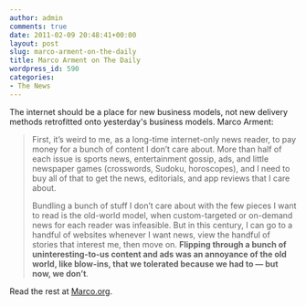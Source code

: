 ```yaml
---
author: admin
comments: true
date: 2011-02-09 20:48:41+00:00
layout: post
slug: marco-arment-on-the-daily
title: Marco Arment on The Daily
wordpress_id: 590
categories:
- The News
---
```


The internet should be a place for new business models, not new delivery methods retrofitted onto yesterday's business models. Marco Arment:

> First, it’s weird to me, as a long-time internet-only news reader, to pay money for a bunch of content I don’t care about. More than half of each issue is sports news, entertainment gossip, ads, and little newspaper games (crosswords, Sudoku, horoscopes), and I need to buy all of that to get the news, editorials, and app reviews that I care about.
>
> Bundling a bunch of stuff I don’t care about with the few pieces I want to read is the old-world model, when custom-targeted or on-demand news for each reader was infeasible. But in this century, I can go to a handful of websites whenever I want news, view the handful of stories that interest me, then move on. **Flipping through a bunch of uninteresting-to-us content and ads was an annoyance of the old world, like blow-ins, that we tolerated because we had to — but now, we don’t**.

Read the rest at [Marco.org](http://www.marco.org/3201099588).
